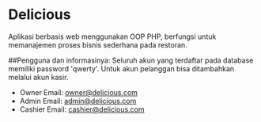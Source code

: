 # Delicious
Aplikasi berbasis web menggunakan OOP PHP, berfungsi untuk memanajemen proses bisnis sederhana pada restoran.

##Pengguna dan informasinya:
Seluruh akun yang terdaftar pada database memiliki password 'qwerty'.
Untuk akun pelanggan bisa ditambahkan melalui akun kasir.
- Owner
Email: owner@delicious.com
- Admin
Email: admin@delicious.com
- Cashier
Email: cashier@delicious.com

